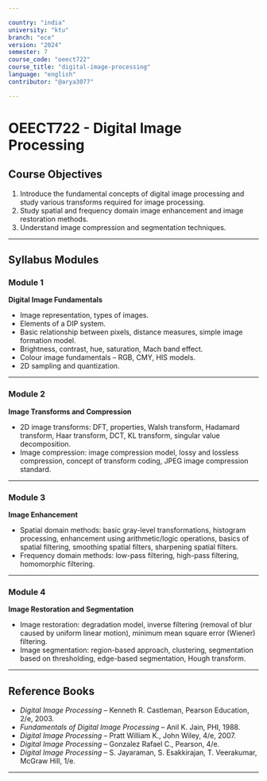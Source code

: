 ```yaml
---

country: "india"
university: "ktu"
branch: "ece"
version: "2024"
semester: 7
course_code: "oeect722"
course_title: "digital-image-processing"
language: "english"
contributor: "@arya3077"

---
```


# OEECT722 - Digital Image Processing

## Course Objectives

1. Introduce the fundamental concepts of digital image processing and study various transforms required for image processing.  
2. Study spatial and frequency domain image enhancement and image restoration methods.  
3. Understand image compression and segmentation techniques.  

---

## Syllabus Modules

### Module 1
**Digital Image Fundamentals**  
- Image representation, types of images.  
- Elements of a DIP system.  
- Basic relationship between pixels, distance measures, simple image formation model.  
- Brightness, contrast, hue, saturation, Mach band effect.  
- Colour image fundamentals – RGB, CMY, HIS models.  
- 2D sampling and quantization.  

---

### Module 2
**Image Transforms and Compression**  
- 2D image transforms: DFT, properties, Walsh transform, Hadamard transform, Haar transform, DCT, KL transform, singular value decomposition.  
- Image compression: image compression model, lossy and lossless compression, concept of transform coding, JPEG image compression standard.  

---

### Module 3
**Image Enhancement**  
- Spatial domain methods: basic gray-level transformations, histogram processing, enhancement using arithmetic/logic operations, basics of spatial filtering, smoothing spatial filters, sharpening spatial filters.  
- Frequency domain methods: low-pass filtering, high-pass filtering, homomorphic filtering.  

---

### Module 4
**Image Restoration and Segmentation**  
- Image restoration: degradation model, inverse filtering (removal of blur caused by uniform linear motion), minimum mean square error (Wiener) filtering.  
- Image segmentation: region-based approach, clustering, segmentation based on thresholding, edge-based segmentation, Hough transform.  

---

## Reference Books

- *Digital Image Processing* – Kenneth R. Castleman, Pearson Education, 2/e, 2003.  
- *Fundamentals of Digital Image Processing* – Anil K. Jain, PHI, 1988.  
- *Digital Image Processing* – Pratt William K., John Wiley, 4/e, 2007.  
- *Digital Image Processing* – Gonzalez Rafael C., Pearson, 4/e.  
- *Digital Image Processing* – S. Jayaraman, S. Esakkirajan, T. Veerakumar, McGraw Hill, 1/e.  

---
